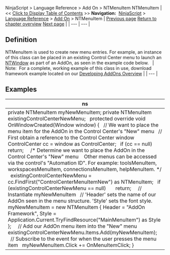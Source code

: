 ﻿
NinjaScript > Language Reference > Add On > NTMenuItem
NTMenuItem
| << [Click to Display Table of Contents](ntmenuitem.md) >> **Navigation:**     [NinjaScript](ninjascript-1.md) > [Language Reference](language_reference_wip-1.md) > [Add On](add_on-1.md) > NTMenuItem | [Previous page](newssubscription-1.md) [Return to chapter overview](add_on-1.md) [Next page](ntmessageboxsimple_show()-1.md) |
| --- | --- |
## Definition
NTMenuItem is used to create new menu entries. For example, an instance of this class can be placed in an existing Control Center menu to launch an [NTWindow](ntwindow-1.md) as part of an AddOn, as seen in the example code below.
 
| Note:  For a complete, working example of this class in use, download framework example located on our [Developing AddOns Overview](developing_add_ons-1.md) |
| --- |

## Examples
| ns |
| --- |
| private NTMenuItem myNewMenuItem; private NTMenuItem existingControlCenterNewMenu;   protected override void OnWindowCreated(Window window) {    // We want to place the menu item for the AddOn in the Control Center's "New" menu    // First obtain a reference to the Control Center window    ControlCenter cc = window as ControlCenter;    if (cc == null)        return;      /* Determine we want to place the AddOn in the Control Center's "New" menu     Other menus can be accessed via the control's "Automation ID". For example: toolsMenuItem, workspacesMenuItem, connectionsMenuItem, helpMenuItem. */    existingControlCenterNewMenu = cc.FindFirst("ControlCenterMenuItemNew") as NTMenuItem;    if (existingControlCenterNewMenu == null)        return;      // Instantiate myNewMenuItem    // 'Header' sets the name of our AddOn seen in the menu structure. 'Style' sets the font style.    myNewMenuItem = new NTMenuItem { Header = "AddOn Framework", Style = Application.Current.TryFindResource("MainMenuItem") as Style };      // Add our AddOn menu item into the "New" menu    existingControlCenterNewMenu.Items.Add(myNewMenuItem);      // Subscribe to the event for when the user presses the menu item    myNewMenuItem.Click += OnMenuItemClick; } |
